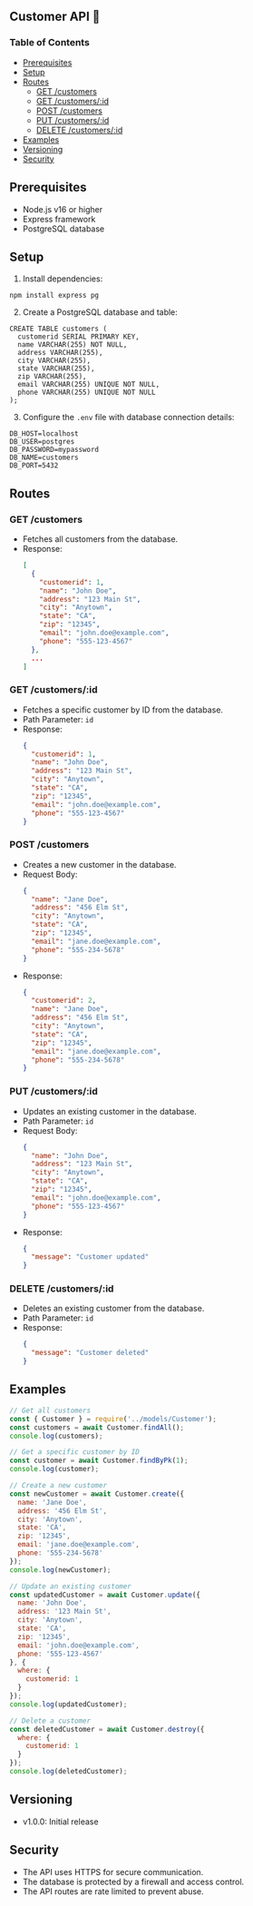 ## Customer API   🚧
### Table of Contents
- [Prerequisites](#Prerequisites)
- [Setup](#Setup)
- [Routes](#Routes)
  - [GET /customers](#GET--customers-)
  - [GET /customers/:id](#GET--customers--id-)
  - [POST /customers](#POST--customers-)
  - [PUT /customers/:id](#PUT--customers--id-)
  - [DELETE /customers/:id](#DELETE--customers--id-)
- [Examples](#Examples)
- [Versioning](#Versioning)
- [Security](#Security)

## Prerequisites
- Node.js v16 or higher
- Express framework
- PostgreSQL database

## Setup
1. Install dependencies:
  ```
  npm install express pg
  ```
2. Create a PostgreSQL database and table:
  ```
  CREATE TABLE customers (
    customerid SERIAL PRIMARY KEY,
    name VARCHAR(255) NOT NULL,
    address VARCHAR(255),
    city VARCHAR(255),
    state VARCHAR(255),
    zip VARCHAR(255),
    email VARCHAR(255) UNIQUE NOT NULL,
    phone VARCHAR(255) UNIQUE NOT NULL
  );
  ```
3. Configure the `.env` file with database connection details:
  ```
  DB_HOST=localhost
  DB_USER=postgres
  DB_PASSWORD=mypassword
  DB_NAME=customers
  DB_PORT=5432
  ```

## Routes

### GET /customers
- Fetches all customers from the database.
- Response:
  ```json
  [
    {
      "customerid": 1,
      "name": "John Doe",
      "address": "123 Main St",
      "city": "Anytown",
      "state": "CA",
      "zip": "12345",
      "email": "john.doe@example.com",
      "phone": "555-123-4567"
    },
    ...
  ]
  ```

### GET /customers/:id
- Fetches a specific customer by ID from the database.
- Path Parameter: `id`
- Response:
  ```json
  {
    "customerid": 1,
    "name": "John Doe",
    "address": "123 Main St",
    "city": "Anytown",
    "state": "CA",
    "zip": "12345",
    "email": "john.doe@example.com",
    "phone": "555-123-4567"
  }
  ```

### POST /customers
- Creates a new customer in the database.
- Request Body:
  ```json
  {
    "name": "Jane Doe",
    "address": "456 Elm St",
    "city": "Anytown",
    "state": "CA",
    "zip": "12345",
    "email": "jane.doe@example.com",
    "phone": "555-234-5678"
  }
  ```
- Response:
  ```json
  {
    "customerid": 2,
    "name": "Jane Doe",
    "address": "456 Elm St",
    "city": "Anytown",
    "state": "CA",
    "zip": "12345",
    "email": "jane.doe@example.com",
    "phone": "555-234-5678"
  }
  ```

### PUT /customers/:id
- Updates an existing customer in the database.
- Path Parameter: `id`
- Request Body:
  ```json
  {
    "name": "John Doe",
    "address": "123 Main St",
    "city": "Anytown",
    "state": "CA",
    "zip": "12345",
    "email": "john.doe@example.com",
    "phone": "555-123-4567"
  }
  ```
- Response:
  ```json
  {
    "message": "Customer updated"
  }
  ```

### DELETE /customers/:id
- Deletes an existing customer from the database.
- Path Parameter: `id`
- Response:
  ```json
  {
    "message": "Customer deleted"
  }
  ```

## Examples
```javascript
// Get all customers
const { Customer } = require('../models/Customer');
const customers = await Customer.findAll();
console.log(customers);

// Get a specific customer by ID
const customer = await Customer.findByPk(1);
console.log(customer);

// Create a new customer
const newCustomer = await Customer.create({
  name: 'Jane Doe',
  address: '456 Elm St',
  city: 'Anytown',
  state: 'CA',
  zip: '12345',
  email: 'jane.doe@example.com',
  phone: '555-234-5678'
});
console.log(newCustomer);

// Update an existing customer
const updatedCustomer = await Customer.update({
  name: 'John Doe',
  address: '123 Main St',
  city: 'Anytown',
  state: 'CA',
  zip: '12345',
  email: 'john.doe@example.com',
  phone: '555-123-4567'
}, {
  where: {
    customerid: 1
  }
});
console.log(updatedCustomer);

// Delete a customer
const deletedCustomer = await Customer.destroy({
  where: {
    customerid: 1
  }
});
console.log(deletedCustomer);
```

## Versioning
- v1.0.0: Initial release

## Security
- The API uses HTTPS for secure communication.
- The database is protected by a firewall and access control.
- The API routes are rate limited to prevent abuse.